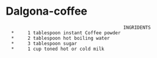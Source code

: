 # Dalgona-coffee
         
                                               INGRIDENTS 
      *     1 tablespoon instant Coffee powder
      *     2 tablespoon hot boiling water
      *     3 tablespoon sugar
      *     1 cup toned hot or cold milk                                         
